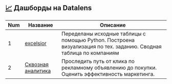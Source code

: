  ## [📈](DataLens) Дашборды на Datalens
 
 Num | Название  | Описание
----------------|----------------|----------------------
1 | [excelsior](excelsior) | Переделаны исходные таблицы с помощью Python. Построена визуализация по тех. заданию. Cводная таблица по компаниям
2 | [Сквозная аналитика](skvoznaya_analitika) | Проследить путь от клика по рекламному объявлению до покупки. Оценить эффективность маркетинга.
